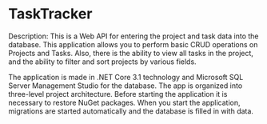 # TaskTracker


Description: This is a Web API for entering the project and task data into the database. This application allows you to perform basic CRUD operations on Projects and Tasks. Also, there is the ability to view all tasks in the project, and the ability to filter and sort projects by various fields.


The application is made in .NET Core 3.1 technology and Microsoft SQL Server Management Studio for the database. The app is organized into three-level project architecture. Before starting the application it is necessary to restore NuGet packages. 
When you start the application, migrations are started automatically and the database is filled in with data.
